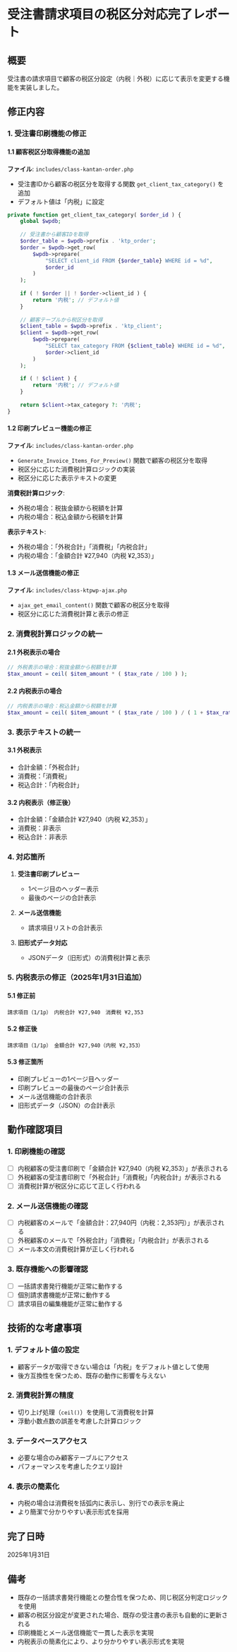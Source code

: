 # 受注書請求項目の税区分対応完了レポート

## 概要
受注書の請求項目で顧客の税区分設定（内税｜外税）に応じて表示を変更する機能を実装しました。

## 修正内容

### 1. 受注書印刷機能の修正

#### 1.1 顧客税区分取得機能の追加
**ファイル**: `includes/class-kantan-order.php`
- 受注書IDから顧客の税区分を取得する関数 `get_client_tax_category()` を追加
- デフォルト値は「内税」に設定

```php
private function get_client_tax_category( $order_id ) {
    global $wpdb;
    
    // 受注書から顧客IDを取得
    $order_table = $wpdb->prefix . 'ktp_order';
    $order = $wpdb->get_row(
        $wpdb->prepare(
            "SELECT client_id FROM {$order_table} WHERE id = %d",
            $order_id
        )
    );
    
    if ( ! $order || ! $order->client_id ) {
        return '内税'; // デフォルト値
    }
    
    // 顧客テーブルから税区分を取得
    $client_table = $wpdb->prefix . 'ktp_client';
    $client = $wpdb->get_row(
        $wpdb->prepare(
            "SELECT tax_category FROM {$client_table} WHERE id = %d",
            $order->client_id
        )
    );
    
    if ( ! $client ) {
        return '内税'; // デフォルト値
    }
    
    return $client->tax_category ?: '内税';
}
```

#### 1.2 印刷プレビュー機能の修正
**ファイル**: `includes/class-kantan-order.php`
- `Generate_Invoice_Items_For_Preview()` 関数で顧客の税区分を取得
- 税区分に応じた消費税計算ロジックの実装
- 税区分に応じた表示テキストの変更

**消費税計算ロジック**:
- 外税の場合：税抜金額から税額を計算
- 内税の場合：税込金額から税額を計算

**表示テキスト**:
- 外税の場合：「外税合計」「消費税」「内税合計」
- 内税の場合：「金額合計 ¥27,940（内税 ¥2,353）」

#### 1.3 メール送信機能の修正
**ファイル**: `includes/class-ktpwp-ajax.php`
- `ajax_get_email_content()` 関数で顧客の税区分を取得
- 税区分に応じた消費税計算と表示の修正

### 2. 消費税計算ロジックの統一

#### 2.1 外税表示の場合
```php
// 外税表示の場合：税抜金額から税額を計算
$tax_amount = ceil( $item_amount * ( $tax_rate / 100 ) );
```

#### 2.2 内税表示の場合
```php
// 内税表示の場合：税込金額から税額を計算
$tax_amount = ceil( $item_amount * ( $tax_rate / 100 ) / ( 1 + $tax_rate / 100 ) );
```

### 3. 表示テキストの統一

#### 3.1 外税表示
- 合計金額：「外税合計」
- 消費税：「消費税」
- 税込合計：「内税合計」

#### 3.2 内税表示（修正後）
- 合計金額：「金額合計 ¥27,940（内税 ¥2,353）」
- 消費税：非表示
- 税込合計：非表示

### 4. 対応箇所

1. **受注書印刷プレビュー**
   - 1ページ目のヘッダー表示
   - 最後のページの合計表示

2. **メール送信機能**
   - 請求項目リストの合計表示

3. **旧形式データ対応**
   - JSONデータ（旧形式）の消費税計算と表示

### 5. 内税表示の修正（2025年1月31日追加）

#### 5.1 修正前
```
請求項目（1/1p）　内税合計 ¥27,940　消費税 ¥2,353
```

#### 5.2 修正後
```
請求項目（1/1p）　金額合計 ¥27,940（内税 ¥2,353）
```

#### 5.3 修正箇所
- 印刷プレビューの1ページ目ヘッダー
- 印刷プレビューの最後のページ合計表示
- メール送信機能の合計表示
- 旧形式データ（JSON）の合計表示

## 動作確認項目

### 1. 印刷機能の確認
- [ ] 内税顧客の受注書印刷で「金額合計 ¥27,940（内税 ¥2,353）」が表示される
- [ ] 外税顧客の受注書印刷で「外税合計」「消費税」「内税合計」が表示される
- [ ] 消費税計算が税区分に応じて正しく行われる

### 2. メール送信機能の確認
- [ ] 内税顧客のメールで「金額合計：27,940円（内税：2,353円）」が表示される
- [ ] 外税顧客のメールで「外税合計」「消費税」「内税合計」が表示される
- [ ] メール本文の消費税計算が正しく行われる

### 3. 既存機能への影響確認
- [ ] 一括請求書発行機能が正常に動作する
- [ ] 個別請求書機能が正常に動作する
- [ ] 請求項目の編集機能が正常に動作する

## 技術的な考慮事項

### 1. デフォルト値の設定
- 顧客データが取得できない場合は「内税」をデフォルト値として使用
- 後方互換性を保つため、既存の動作に影響を与えない

### 2. 消費税計算の精度
- 切り上げ処理（`ceil()`）を使用して消費税を計算
- 浮動小数点数の誤差を考慮した計算ロジック

### 3. データベースアクセス
- 必要な場合のみ顧客テーブルにアクセス
- パフォーマンスを考慮したクエリ設計

### 4. 表示の簡素化
- 内税の場合は消費税を括弧内に表示し、別行での表示を廃止
- より簡潔で分かりやすい表示形式を採用

## 完了日時
2025年1月31日

## 備考
- 既存の一括請求書発行機能との整合性を保つため、同じ税区分判定ロジックを使用
- 顧客の税区分設定が変更された場合、既存の受注書の表示も自動的に更新される
- 印刷機能とメール送信機能で一貫した表示を実現
- 内税表示の簡素化により、より分かりやすい表示形式を実現 